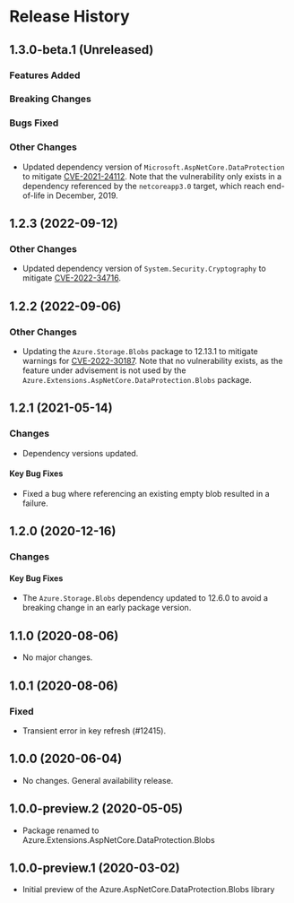 # Release History

## 1.3.0-beta.1 (Unreleased)

### Features Added

### Breaking Changes

### Bugs Fixed

### Other Changes

- Updated dependency version of `Microsoft.AspNetCore.DataProtection` to mitigate [CVE-2021-24112](https://msrc.microsoft.com/update-guide/vulnerability/CVE-2021-24112).  Note that the vulnerability only exists in a dependency referenced by the `netcoreapp3.0` target, which reach end-of-life in December, 2019.  

## 1.2.3 (2022-09-12)

### Other Changes

- Updated dependency version of `System.Security.Cryptography` to mitigate [CVE-2022-34716](https://github.com/advisories/GHSA-2m65-m22p-9wjw).

## 1.2.2 (2022-09-06)

### Other Changes

- Updating the `Azure.Storage.Blobs` package to 12.13.1 to mitigate warnings for [CVE-2022-30187](https://github.com/advisories/GHSA-64x4-9hc6-r2h6).  Note that no vulnerability exists, as the feature under advisement is not used by the `Azure.Extensions.AspNetCore.DataProtection.Blobs` package.

## 1.2.1 (2021-05-14)

### Changes

- Dependency versions updated.

#### Key Bug Fixes

- Fixed a bug where referencing an existing empty blob resulted in a failure.

## 1.2.0 (2020-12-16)

### Changes

#### Key Bug Fixes

- The `Azure.Storage.Blobs` dependency updated to 12.6.0 to avoid a breaking change in an early package version.

## 1.1.0 (2020-08-06)

- No major changes.

## 1.0.1 (2020-08-06)

### Fixed

- Transient error in key refresh (#12415).

## 1.0.0 (2020-06-04)

- No changes. General availability release.

## 1.0.0-preview.2 (2020-05-05)

- Package renamed to Azure.Extensions.AspNetCore.DataProtection.Blobs

## 1.0.0-preview.1 (2020-03-02)

- Initial preview of the Azure.AspNetCore.DataProtection.Blobs library

